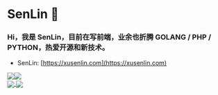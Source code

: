 

# SenLin 🌱  

###  Hi，我是 SenLin，目前在写前端，业余也折腾 GOLANG / PHP / PYTHON，热爱开源和新技术。


-  SenLin: [https://xusenlin.com](https://xusenlin.com)

<div style="display:flex">
  <img src = "https://github-readme-stats.vercel.app/api?username=xusenlin&count_private=true&show_icons=true&theme=github&line_height=40">
  <img src = "https://github-readme-stats.vercel.app/api/top-langs/?username=xusenlin&theme=github">
</div>

<a href="https://github.com/xusenlin/terminal-bot">
  <img align="center" src="https://github-readme-stats.vercel.app/api/pin/?username=xusenlin&repo=terminal-bot&theme=github" />
</a>

<a href="https://github.com/xusenlin/chatGPT">
  <img align="center" src="https://github-readme-stats.vercel.app/api/pin/?username=xusenlin&repo=chatGPT&theme=github" />
</a>

